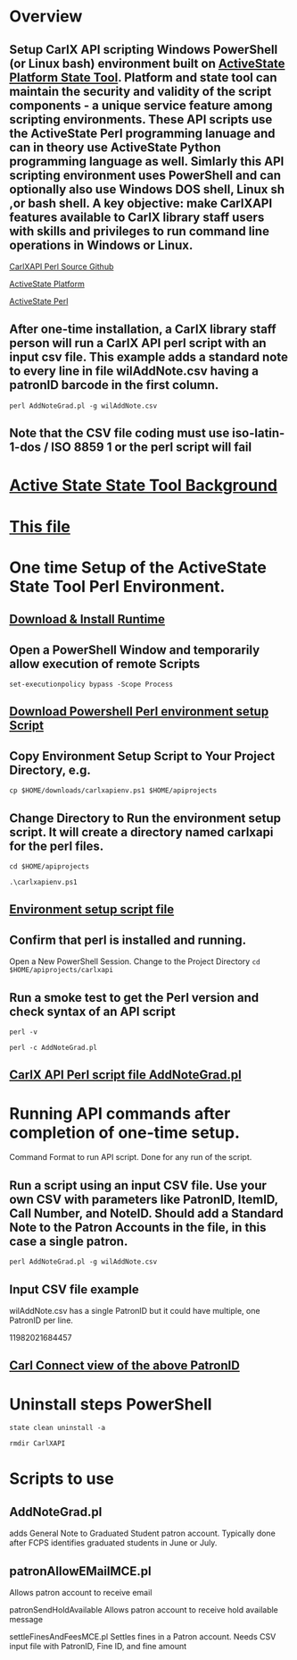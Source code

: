 # Overview
## Setup CarlX API scripting Windows PowerShell (or Linux bash) environment built on [ActiveState Platform State Tool](https://docs.activestate.com/platform/state/). Platform and state tool can maintain the security and validity of the script components - a unique service feature among scripting environments. These API scripts use the ActiveState Perl programming lanuage and can in theory use ActiveState Python programming language as well. Simlarly this API scripting environment uses PowerShell and can optionally also use Windows DOS shell, Linux sh ,or bash shell. A key objective: make CarlXAPI features available to CarlX library staff users with skills and privileges to run command line operations in Windows or Linux.



[CarlXAPI Perl Source Github](https://github.com/wilbfcpl/CarlXAPIUtils-PerlSrc/tree/master)

[ActiveState Platform](https://www.activestate.com/platform/)

[ActiveState Perl](https://www.activestate.com/platform/supported-languages/perl/)

## After one-time installation, a CarlX library staff person will run a CarlX API perl script with an input csv file. This example adds a standard note to every line in file wilAddNote.csv having a patronID barcode in the first column. 
`perl AddNoteGrad.pl -g wilAddNote.csv`
## Note that the CSV file coding must use iso-latin-1-dos / ISO 8859 1  or the perl script will fail
# [Active State State Tool Background](https://docs.activestate.com/platform/state/)

# [This file](https://github.com/wilbfcpl/CarlXAPIUtils-PerlSrc/blob/master/AUsePerlAPIScripts.md)

# One time Setup of the ActiveState State Tool Perl Environment.

## [Download & Install Runtime](https://state-tool.s3.amazonaws.com/remote-installer/release/windows-amd64/state-remote-installer.exe)

## Open a PowerShell Window and temporarily allow execution of remote Scripts

`set-executionpolicy bypass -Scope Process`

## [Download Powershell Perl environment setup Script](https://github.com/wilbfcpl/CarlXAPIUtils-PerlSrc/blob/master/carlxapienv.ps1)

## Copy Environment Setup Script to Your Project Directory, e.g.

`cp $HOME/downloads/carlxapienv.ps1 $HOME/apiprojects`

## Change Directory to Run the environment setup script. It will create a directory named carlxapi for the perl files.


`cd $HOME/apiprojects`


`.\carlxapienv.ps1`


## [Environment setup script file](https://github.com/wilbfcpl/CarlXAPIUtils-PerlSrc/blob/master/carlxapienv.ps1)

## Confirm that perl is installed and running.
Open a New PowerShell Session.
Change to the Project Directory
`cd $HOME/apiprojects/carlxapi`

## Run a smoke test to get the Perl version and check syntax of an API script

`perl -v`

`perl -c AddNoteGrad.pl`

## [CarlX API Perl script file AddNoteGrad.pl](https://github.com/wilbfcpl/CarlXAPIUtils-PerlSrc/blob/master/AddNoteGrad.pl)

# Running API commands after completion of one-time setup. 
Command Format to run API script. Done for any run of the script.

## Run a script using an input CSV file. Use your own CSV with parameters like PatronID, ItemID, Call Number, and NoteID. Should add a Standard Note to the Patron Accounts in the file, in this case a single patron.

`perl AddNoteGrad.pl -g wilAddNote.csv`


## Input CSV file example 

wilAddNote.csv 
has a single PatronID but it could have multiple, one PatronID per line.

11982021684457

## [Carl Connect view of the above PatronID](https://fcpl.carlconnect.com/Circulation/UserServices/userInformation.html?Barcode=11982021684457&keyword=&searchbutton=Search&FromSearch=true)

# Uninstall steps PowerShell
`state clean uninstall -a`

`rmdir CarlXAPI`

# Scripts to use
## AddNoteGrad.pl 
adds General Note to Graduated Student patron account. Typically done after FCPS identifies graduated students in June or July.

## patronAllowEMailMCE.pl 
Allows patron account to receive email

patronSendHoldAvailable 
Allows patron account to receive hold available message

settleFinesAndFeesMCE.pl
Settles fines in a Patron account. Needs CSV input file with PatronID, Fine ID, and fine amount
